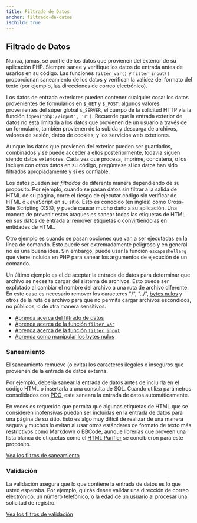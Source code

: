 ```yaml
---
title: Filtrado de Datos
anchor: filtrado-de-datos
isChild: true
---
```


## Filtrado de Datos

Nunca, jamás, se confíe de los datos que provienen del exterior de su aplicación PHP. Siempre sanee y verifique los datos de entrada antes de usarlos en su código. Las funciones `filter_var()` y `filter_input()` proporcionan saneamiento de los datos y verifican la validez del formato del texto (por ejemplo, las direcciones de correo electrónico).

Los datos de entrada exteriores pueden contener cualquier cosa: los datos provenientes de formularios en `$_GET` y `$_POST`, algunos valores provenientes del súper global `$_SERVER`,  el cuerpo de la solicitud HTTP vía la función `fopen('php://input', 'r')`. Recuerde que la entrada exterior de datos no está limitada a los datos que provienen de un usuario a través de un formulario, también provienen de la subida y descarga de archivos, valores de sesión, datos de cookies, y los servicios web exteriores.

Aunque los datos que provienen del exterior pueden ser guardados, combinados y se puede acceder a ellos posteriormente, todavía siguen siendo datos exteriores. Cada vez que procesa, imprime, concatena, o los incluye con otros datos en su código, pregúntese si los datos han sido filtrados apropiadamente y si es confiable.

Los datos pueden ser _filtrados_ de diferente manera dependiendo de su proposito. Por ejemplo, cuando se pasan datos sin filtrar a la salida de HTML de su página, corre el riesgo de ejecutar código sin verificar de HTML o JavaScript en su sitio. Esto es conocido (en inglés) como Cross-Site Scripting (XSS), y puede causar mucho daño a su aplicación. Una manera de prevenir estos ataques es sanear todas las etiquetas de HTML en sus datos de entrada al remover etiquetas o convirtiéndolas en entidades de HTML.

Otro ejemplo es cuando se pasan opciones que van a ser ejecutadas en la línea de comando. Esto puede ser extremadamente peligroso y en general no es una buena idea. Sin embargo, puede usar la función `escapeshellarg` que viene incluida en PHP para sanear los argumentos de ejecución de un comando.

Un último ejemplo es el de aceptar la entrada de datos para determinar que archivo se necesita cargar del sistema de archivos. Esto puede ser explotado al cambiar el nombre del archivo a una ruta de archivo diferente. En este caso es necesario remover los caracteres "/", "../", [bytes nulos][6] y otros de la ruta de archivo para que no permita cargar archivos escondidos, no públicos, o de otra manera sensitivos.

* [Aprenda acerca del filtrado de datos  ][1]
* [Aprenda acerca de la función `filter_var`][4]
* [Aprenda acerca de la función `filter_input`][5]
* [Aprenda como manipular los bytes nulos][6]

### Saneamiento

El saneamiento remueve (o evita) los caracteres ilegales o inseguros que provienen de la entrada de datos externa.

Por ejemplo, debería sanear la entrada de datos antes de incluirla en el código HTML o insertarla a una consulta de SQL. Cuando utiliza parámetros consolidados con [PDO](/#bases_de_datos), este saneara la entrada de datos automáticamente.

En veces es requerido que permita que algunas etiquetas de HTML que se consideren inofensivas puedan ser incluidas en la entrada de datos para una página de su sitio. Esto es algo muy difícil de realizar de una manera segura y muchos lo evitan al usar otros estándares de formato de texto más restrictivos como Markdown o BBCode, aunque librerías que proveen una lista blanca de etiquetas como el [HTML Purifier][html-purifier] se concibieron para este propósito.

[Vea los filtros de saneamiento][2]

### Validación

La validación asegura que lo que contiene la entrada de datos es lo que usted esperaba. Por ejemplo, quizás desee validar una dirección de correo electrónico, un número telefónico, o la edad de un usuario al procesar una solicitud de registro.

[Vea los filtros de validación][3]

[1]: http://www.php.net/manual/es/book.filter.php
[2]: http://www.php.net/manual/es/filter.filters.sanitize.php
[3]: http://www.php.net/manual/es/filter.filters.validate.php
[4]: http://php.net/manual/es/function.filter-var.php
[5]: http://www.php.net/manual/es/function.filter-input.php
[6]: http://php.net/manual/es/security.filesystem.nullbytes.php
[html-purifier]: http://htmlpurifier.org/
